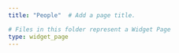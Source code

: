 ```yaml
---
title: "People"  # Add a page title.

# Files in this folder represent a Widget Page
type: widget_page
---
```

